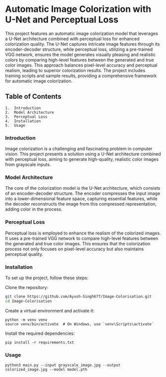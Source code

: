 
# Automatic Image Colorization with U-Net and Perceptual Loss

This project features an automatic image colorization model that leverages a U-Net architecture combined with perceptual loss for enhanced colorization quality. The U-Net captures intricate image features through its encoder-decoder structure, while perceptual loss, utilizing a pre-trained VGG network, ensures the model generates visually pleasing and realistic colors by comparing high-level features between the generated and true color images. This approach balances pixel-level accuracy and perceptual realism, leading to superior colorization results. The project includes training scripts and sample results, providing a comprehensive framework for automatic image colorization.

## Table of Contents

	1.	Introduction
	2.	Model Architecture
	3.	Perceptual Loss
	4.	Installation
	5.	Usage

### Introduction

Image colorization is a challenging and fascinating problem in computer vision. This project presents a solution using a U-Net architecture combined with perceptual loss, aiming to generate high-quality, realistic color images from grayscale inputs.

### Model Architecture

The core of the colorization model is the U-Net architecture, which consists of an encoder-decoder structure. The encoder compresses the input image into a lower-dimensional feature space, capturing essential features, while the decoder reconstructs the image from this compressed representation, adding color in the process.

### Perceptual Loss

Perceptual loss is employed to enhance the realism of the colorized images. It uses a pre-trained VGG network to compare high-level features between the generated and true color images. This ensures that the colorization process not only focuses on pixel-level accuracy but also maintains perceptual quality.

### Installation

To set up the project, follow these steps:

Clone the repository:
```bash
git clone https://github.com/Ayush-Singh677/Image-Colorisation.git
cd Image-Colorisation
```

Create a virtual environment and activate it:
```
python -m venv venv
source venv/bin/activate  # On Windows, use `venv\Scripts\activate`
```

Install the required dependencies:
```
pip install -r requirements.txt
```

### Usage
```
python3 main.py --input grayscale_image.jpg --output colorized_image.jpg --model model.pth
```

